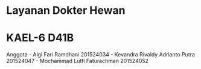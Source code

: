 # Layanan Dokter Hewan
# KAEL-6 D41B
Anggota - Algi Fari Ramdhani              201524034
        - Kevandra Rivaldy Adrianto Putra	201524047
        - Mochammad Lutfi Faturachman     201524052
